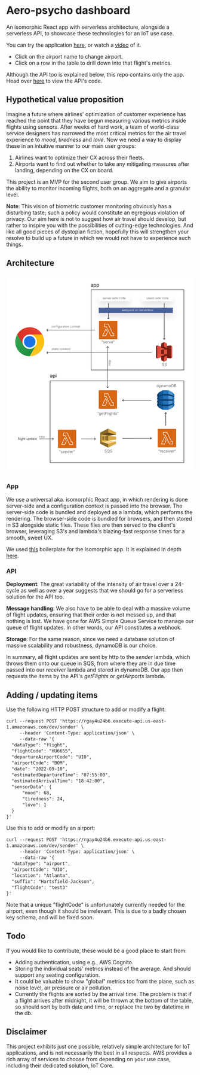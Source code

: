 # Aero-psycho dashboard

An isomorphic React app with serverless architecture, alongside a serverless API, to showcase these technologies for an IoT use case.

You can try the application [here](https://9dlnegtote.execute-api.us-east-1.amazonaws.com/dev/), or watch a [video](https://www.loom.com/share/a09e37c9963a49b18fc872859001447c) of it. 
- Click on the airport name to change airport.
- Click on a row in the table to drill down into that flight's metrics.

Although the API too is explained below, this repo contains only the app. Head over [here](https://github.com/mikael-wants-to-visit-disneyland/aero-psycho-api) to view the API's code.

## Hypothetical value proposition

Imagine a future where airlines' optimization of customer experience has reached the point that they have begun measuring various metrics inside flights using sensors. After weeks of hard work, a team of world-class service designers has narrowed the most critical metrics for the air travel experience to _mood_, _tiredness_ and _love_. Now we need a way to display these in an intuitive manner to our main user groups:

1. Airlines want to optimize their CX across their fleets.
2. Airports want to find out whether to take any mitigating measures after landing, depending on the CX on board.

This project is an MVP for the second user group. We aim to give airports the ability to monitor incoming flights, both on an aggregate and a granular level.

**Note**: This vision of biometric customer monitoring obviously has a disturbing taste; such a policy would constitute an egregious violation of privacy. Our aim here is not to suggest how air travel should develop, but rather to inspire you with the possibilities of cutting-edge technologies. And like all good pieces of dystopian fiction, hopefully this will strengthen your resolve to build up a future in which we would not have to experience such things.

## Architecture

<img src="architecture.png" width="600"/>

### App

We use a universal aka. isomorphic React app, in which rendering is done server-side and a configuration context is passed into the browser. The server-side code is bundled and deployed as a lambda, which performs the rendering. The browser-side code is bundled for browsers, and then stored in S3 alongside static files. These files are then served to the client's browser, leveraging S3's and lambda's blazing-fast response times for a smooth, sweet UX.

We used [this](https://github.com/arabold/serverless-react-boilerplate) boilerplate for the isomorphic app. It is explained in depth [here](https://www.serverless.com/blog/react-js-on-aws-lambda).

### API

**Deployment**: The great variability of the intensity of air travel over a 24-cycle as well as over a year suggests that we should go for a serverless solution for the API too.

**Message handling**: We also have to be able to deal with a massive volume of flight updates, ensuring that their order is not messed up, and that nothing is lost. We have gone for AWS Simple Queue Service to manage our queue of flight updates. In other words, our API constitutes a webhook.

**Storage**: For the same reason, since we need a database solution of massive scalability and robustness, dynamoDB is our choice.

In summary, all flight updates are sent by http to the _sender_ lambda, which throws them onto our queue in SQS, from where they are in due time passed into our _receiver_ lambda and stored in dynamoDB. Our app then requests the items by the API's _getFlights_ or _getAirports_ lambda.

## Adding / updating items

Use the following HTTP POST structure to add or modify a flight:

```
curl --request POST 'https://rgay4u24b6.execute-api.us-east-1.amazonaws.com/dev/sender' \
     --header 'Content-Type: application/json' \
     --data-raw '{
  "dataType": "flight",
  "flightCode": "HU6655",
  "departureAirportCode": "UIO",
  "airportCode": "BOM",
  "date": "2022-09-10",
  "estimatedDepartureTime": "07:55:00",
  "estimatedArrivalTime": "18:42:00",
  "sensorData": {
	  "mood": 68,
	  "tiredness": 24,
	  "love": 1
  }
}'
```

Use this to add or modify an airport:

```
curl --request POST 'https://rgay4u24b6.execute-api.us-east-1.amazonaws.com/dev/sender' \
     --header 'Content-Type: application/json' \
     --data-raw '{
  "dataType": "airport",
  "airportCode": "UIO",
  "location": "Atlanta",
  "suffix": "Hartsfield-Jackson",
  "flightCode": "test3"
}'
```

Note that a unique "flightCode" is unfortunately currently needed for the airport, even though it should be irrelevant. This is due to a badly chosen key schema, and will be fixed soon.

## Todo

If you would like to contribute, these would be a good place to start from:

- Adding authentication, using e.g., AWS Cognito.
- Storing the individual seats' metrics instead of the average. And should support any seating configuration.
- It could be valuable to show "global" metrics too from the plane, such as noise level, air pressure or air pollution.
- Currently the flights are sorted by the arrival time. The problem is that if a flight arrives after midnight, it will be thrown at the bottom of the table, so should sort by both date and time, or replace the two by datetime in the db.

## Disclaimer

This project exhibits just one possible, relatively simple architecture for IoT applications, and is not necessarily the best in all respects. AWS provides a rich array of services to choose from depending on your use case, including their dedicated solution, IoT Core.
